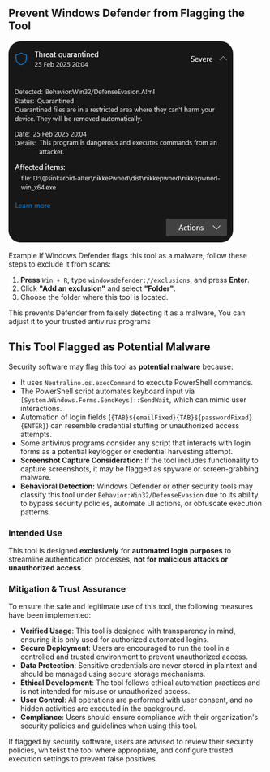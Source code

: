 ## Prevent Windows Defender from Flagging the Tool  

![Local Image](./resources/static/false_positive.png)  

Example If Windows Defender flags this tool as a malware, follow these steps to exclude it from scans:  

1. **Press** `Win + R`, type `windowsdefender://exclusions`, and press **Enter**.  
2. Click **"Add an exclusion"** and select **"Folder"**.  
3. Choose the folder where this tool is located.  

This prevents Defender from falsely detecting it as a malware, You can adjust it to your trusted antivirus programs  


## This Tool Flagged as Potential Malware
Security software may flag this tool as **potential malware** because:

- It uses `Neutralino.os.execCommand` to execute PowerShell commands.
- The PowerShell script automates keyboard input via `[System.Windows.Forms.SendKeys]::SendWait`, which can mimic user interactions.
- Automation of login fields (`{TAB}${emailFixed}{TAB}${passwordFixed}{ENTER}`) can resemble credential stuffing or unauthorized access attempts.
- Some antivirus programs consider any script that interacts with login forms as a potential keylogger or credential harvesting attempt.
- **Screenshot Capture Consideration:** If the tool includes functionality to capture screenshots, it may be flagged as spyware or screen-grabbing malware.
- **Behavioral Detection:** Windows Defender or other security tools may classify this tool under `Behavior:Win32/DefenseEvasion` due to its ability to bypass security policies, automate UI actions, or obfuscate execution patterns.

### Intended Use
This tool is designed **exclusively** for **automated login purposes** to streamline authentication processes, **not for malicious attacks or unauthorized access**.

### Mitigation & Trust Assurance
To ensure the safe and legitimate use of this tool, the following measures have been implemented:

- **Verified Usage**: This tool is designed with transparency in mind, ensuring it is only used for authorized automated logins.
- **Secure Deployment**: Users are encouraged to run the tool in a controlled and trusted environment to prevent unauthorized access.
- **Data Protection**: Sensitive credentials are never stored in plaintext and should be managed using secure storage mechanisms.
- **Ethical Development**: The tool follows ethical automation practices and is not intended for misuse or unauthorized access.
- **User Control**: All operations are performed with user consent, and no hidden activities are executed in the background.
- **Compliance**: Users should ensure compliance with their organization's security policies and guidelines when using this tool.

If flagged by security software, users are advised to review their security policies, whitelist the tool where appropriate, and configure trusted execution settings to prevent false positives.
